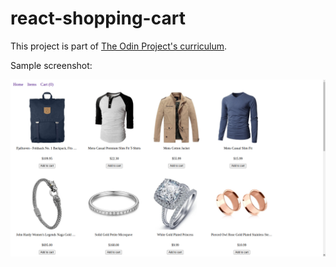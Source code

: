 # react-shopping-cart

This project is part of [The Odin Project's curriculum](https://www.theodinproject.com/lessons/react-new-shopping-cart).

Sample screenshot:

![Screenshot of items page](assets/sample.png)
